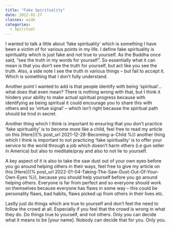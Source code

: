 ```yaml
---
title: "Fake Spirituality"
date: 2022-02-27
classes: wide
categories:
  - Spiritual 
---
```


I wanted to talk a little about ‘fake spirituality’ which is something I have been a victim of for various points in my life. I define fake spirituality is spirituality which is just fake and not true to yourself. As the Buddha once said, “see the truth in my words for yourself”. So essentially what it can mean is that you don’t see the truth for yourself, but act like you see the truth. Also, a side note I see the truth in various things – but fail to accept it. Which is something that I don’t fully understand. 

Another point I wanted to add is that people identify with being ‘spiritual’… what does that even mean? There is nothing wrong with that, but I think it hinders your ability to make actual spiritual progress because with identifying as being spiritual it could encourage you to share this with others and so ‘virtue signal’ – which isn’t right because the spiritual path should be trod in secret.

Another thing which I think is important to ensuring that you don’t practice ‘fake spirituality’ is to become more like a child, feel free to read my article on this [Here]({% post_url 2021-12-28-Becoming-a-Child %}) another thing which I think is important to not practicing ‘fake spirituality’ is to offer your service to the world through a job which doesn’t harm others (i.e gun seller in America) but also to meditate/pray and also to not lie to yourself.

A key aspect of it is also to take the saw dust out of your own eyes before you go around helping others in their ways, feel free to give my article on this [Here]({% post_url 2022-01-04-Taking-The-Saw-Dust-Out-Of-Your-Own-Eyes %}), because you should help yourself before you go around helping others. Everyone is far from perfect and so everyone should work on themselves because everyone has flaws in some way – this could be personality flaws, bad habits, flaws picked up from others in their lives etc. 

Lastly just do things which are true to yourself and don’t feel the need to follow the crowd at all. Especially if you feel that the crowd is wrong in what they do. Do things true to yourself, and not others. Only you can decide what it means to be [your name]. Nobody can decide that for you. Only you.

